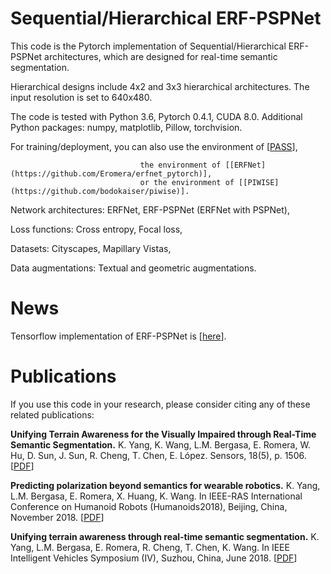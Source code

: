 # Sequential/Hierarchical ERF-PSPNet

This code is the Pytorch implementation of Sequential/Hierarchical ERF-PSPNet architectures, which are designed for real-time semantic segmentation.

Hierarchical designs include 4x2 and 3x3 hierarchical architectures.
The input resolution is set to 640x480.

The code is tested with Python 3.6, Pytorch 0.4.1, CUDA 8.0.
Additional Python packages: numpy, matplotlib, Pillow, torchvision.



For training/deployment, you can also use the environment of [[PASS](https://github.com/elnino9ykl/PASS)],

                                 the environment of [[ERFNet](https://github.com/Eromera/erfnet_pytorch)],
                                 or the environment of [[PIWISE](https://github.com/bodokaiser/piwise)].

Network architectures: ERFNet, ERF-PSPNet (ERFNet with PSPNet),

Loss functions: Cross entropy, Focal loss,

Datasets: Cityscapes, Mapillary Vistas,

Data augmentations: Textual and geometric augmentations.

# News

Tensorflow implementation of ERF-PSPNet is [[here](https://github.com/Katexiang/ERF-PSPNET)].

# Publications
If you use this code in your research, please consider citing any of these related publications:

**Unifying Terrain Awareness for the Visually Impaired through Real-Time Semantic Segmentation.**
K. Yang, K. Wang, L.M. Bergasa, E. Romera, W. Hu, D. Sun, J. Sun, R. Cheng, T. Chen, E. López.
Sensors, 18(5), p. 1506. [[PDF](http://www.mdpi.com/1424-8220/18/5/1506/pdf)]

**Predicting polarization beyond semantics for wearable robotics.**
K. Yang, L.M. Bergasa, E. Romera, X. Huang, K. Wang.
In IEEE-RAS International Conference on Humanoid Robots (Humanoids2018), Beijing, China, November 2018. [[PDF](http://wangkaiwei.org/file/publications/humanoids2018_kailun.pdf)]

**Unifying terrain awareness through real-time semantic segmentation.**
K. Yang, L.M. Bergasa, E. Romera, R. Cheng, T. Chen, K. Wang.
In IEEE Intelligent Vehicles Symposium (IV), Suzhou, China, June 2018. [[PDF](http://wangkaiwei.org/file/publications/iv2018_kailun.pdf)]
